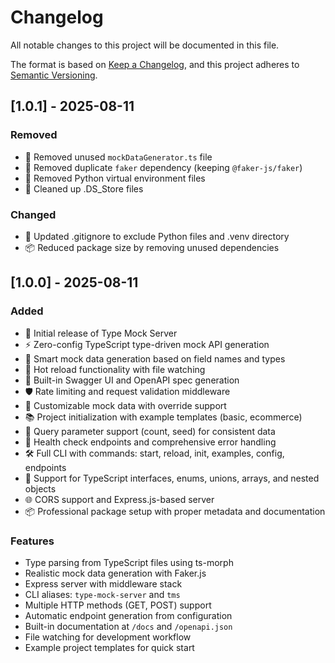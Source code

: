 # Changelog

All notable changes to this project will be documented in this file.

The format is based on [Keep a Changelog](https://keepachangelog.com/en/1.0.0/),
and this project adheres to [Semantic Versioning](https://semver.org/spec/v2.0.0.html).

## [1.0.1] - 2025-08-11

### Removed
- 🧹 Removed unused `mockDataGenerator.ts` file
- 🧹 Removed duplicate `faker` dependency (keeping `@faker-js/faker`)
- 🧹 Removed Python virtual environment files
- 🧹 Cleaned up .DS_Store files

### Changed
- 📝 Updated .gitignore to exclude Python files and .venv directory
- 📦 Reduced package size by removing unused dependencies

## [1.0.0] - 2025-08-11

### Added
- 🚀 Initial release of Type Mock Server
- ⚡ Zero-config TypeScript type-driven mock API generation
- 🎯 Smart mock data generation based on field names and types
- 🔄 Hot reload functionality with file watching
- 📖 Built-in Swagger UI and OpenAPI spec generation
- 🛡️ Rate limiting and request validation middleware
- 🎨 Customizable mock data with override support
- 📚 Project initialization with example templates (basic, ecommerce)
- 🎲 Query parameter support (count, seed) for consistent data
- 💚 Health check endpoints and comprehensive error handling
- 🛠️ Full CLI with commands: start, reload, init, examples, config, endpoints
- 📄 Support for TypeScript interfaces, enums, unions, arrays, and nested objects
- 🌐 CORS support and Express.js-based server
- 📦 Professional package setup with proper metadata and documentation

### Features
- Type parsing from TypeScript files using ts-morph
- Realistic mock data generation with Faker.js
- Express server with middleware stack
- CLI aliases: `type-mock-server` and `tms`
- Multiple HTTP methods (GET, POST) support
- Automatic endpoint generation from configuration
- Built-in documentation at `/docs` and `/openapi.json`
- File watching for development workflow
- Example project templates for quick start